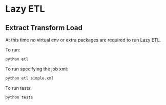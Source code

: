 # Lazy ETL

## Extract Transform Load

At this time no virtual env or extra packages are required to run Lazy ETL.

To run:
``` bash
python etl
```

To run specifying the job xml:
``` bash
python etl simple.xml
```

To run tests:
``` bash
python tests
```